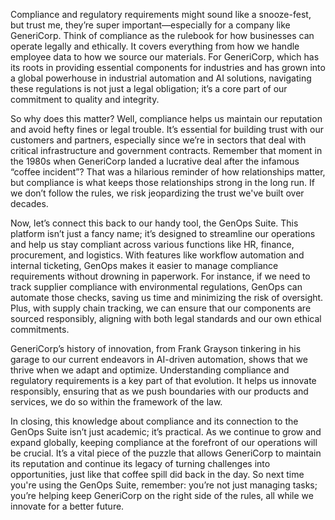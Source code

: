 Compliance and regulatory requirements might sound like a snooze-fest, but trust me, they’re super important—especially for a company like GeneriCorp. Think of compliance as the rulebook for how businesses can operate legally and ethically. It covers everything from how we handle employee data to how we source our materials. For GeneriCorp, which has its roots in providing essential components for industries and has grown into a global powerhouse in industrial automation and AI solutions, navigating these regulations is not just a legal obligation; it’s a core part of our commitment to quality and integrity.

So why does this matter? Well, compliance helps us maintain our reputation and avoid hefty fines or legal trouble. It’s essential for building trust with our customers and partners, especially since we’re in sectors that deal with critical infrastructure and government contracts. Remember that moment in the 1980s when GeneriCorp landed a lucrative deal after the infamous “coffee incident”? That was a hilarious reminder of how relationships matter, but compliance is what keeps those relationships strong in the long run. If we don’t follow the rules, we risk jeopardizing the trust we've built over decades.

Now, let’s connect this back to our handy tool, the GenOps Suite. This platform isn’t just a fancy name; it’s designed to streamline our operations and help us stay compliant across various functions like HR, finance, procurement, and logistics. With features like workflow automation and internal ticketing, GenOps makes it easier to manage compliance requirements without drowning in paperwork. For instance, if we need to track supplier compliance with environmental regulations, GenOps can automate those checks, saving us time and minimizing the risk of oversight. Plus, with supply chain tracking, we can ensure that our components are sourced responsibly, aligning with both legal standards and our own ethical commitments.

GeneriCorp’s history of innovation, from Frank Grayson tinkering in his garage to our current endeavors in AI-driven automation, shows that we thrive when we adapt and optimize. Understanding compliance and regulatory requirements is a key part of that evolution. It helps us innovate responsibly, ensuring that as we push boundaries with our products and services, we do so within the framework of the law.

In closing, this knowledge about compliance and its connection to the GenOps Suite isn’t just academic; it’s practical. As we continue to grow and expand globally, keeping compliance at the forefront of our operations will be crucial. It’s a vital piece of the puzzle that allows GeneriCorp to maintain its reputation and continue its legacy of turning challenges into opportunities, just like that coffee spill did back in the day. So next time you're using the GenOps Suite, remember: you’re not just managing tasks; you’re helping keep GeneriCorp on the right side of the rules, all while we innovate for a better future.